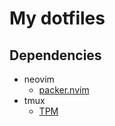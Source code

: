 # My dotfiles

## Dependencies

- neovim
    - [packer.nvim](https://github.com/wbthomason/packer.nvim)
- tmux
    - [TPM](https://github.com/tmux-plugins/tpm)
